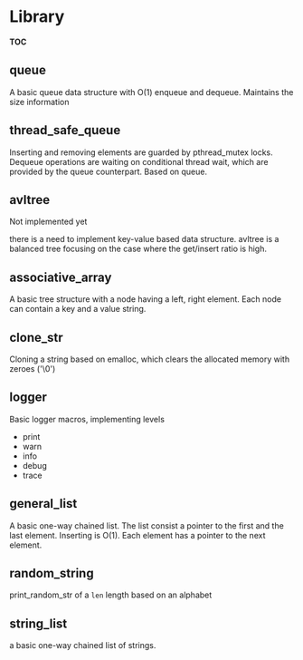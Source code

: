 
# Library

__TOC__

## queue

A basic queue data structure with O(1) enqueue and dequeue.
Maintains the size information

## thread_safe_queue

Inserting and removing elements are guarded by pthread_mutex locks.
Dequeue operations are waiting on conditional thread wait, which are provided by
the queue counterpart.
Based on queue.

## avltree

Not implemented yet

there is a need to implement key-value based data structure.
avltree is a balanced tree focusing on the case where the get/insert
ratio is high.

## associative_array

A basic tree structure with a node having a left, right element.
Each node can contain a key and a value string.

## clone_str

Cloning a string based on emalloc, which clears the allocated memory with zeroes 
('\0')

## logger

Basic logger macros, implementing levels

* print
* warn
* info 
* debug
* trace

## general_list

A basic one-way chained list. 
The list consist a pointer to the first and the last element.
Inserting is O(1).
Each element has a pointer to the next element.

## random_string

print_random_str of a `len` length based on an alphabet

## string_list

a basic one-way chained list of strings.
